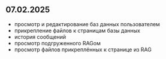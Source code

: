 ## 07.02.2025
+ просмотр и редактирование баз данных пользователем
+ прикрепление файлов к страницам базы данных
+ история сообщений
+ просмотр подгруженного RAGом
+ просмотр файлов прикреплённых к странице из RAG
